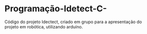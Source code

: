 # Programação-Idetect-C-
Código do projeto Idectect, criado em grupo para a apresentação do projeto em robótica, utilizando arduíno. 
